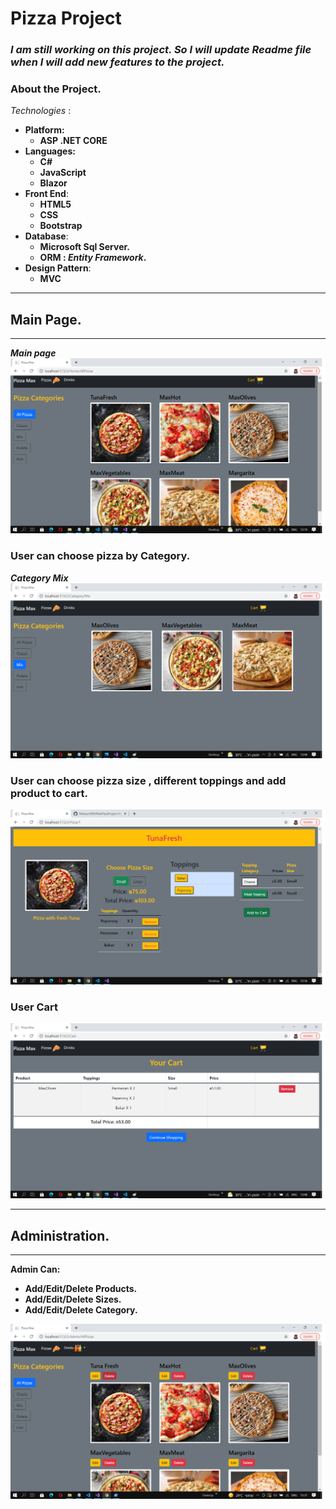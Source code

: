 #  Pizza Project
### *I am still working on this project. So I will update Readme file when I will add new features to the project.*
### About the Project.

*Technologies* :
+ **Platform:**
  + **ASP .NET CORE**
+ **Languages:**
  + **C#**
  + **JavaScript**
  + **Blazor**
+ **Front End**:
  + **HTML5**
  + **CSS**
  + **Bootstrap**
+ **Database**:
  +  **Microsoft Sql Server.**
  +  **ORM : *Entity Framework*.** 
+ **Design Pattern**:
  + **MVC**
___
##  Main Page.
___
***Main page***
![Main](ReadMe/img/Main.jpg "Main")

### User can choose pizza by Category.
***Category Mix***
![Category](ReadMe/img/Mix.jpg "Category")
  
### User can choose pizza size , different toppings and add product to cart.
![SpicificPizza](ReadMe/img/Order.jpg "SpecificPizza")
### User Cart
![Cart](ReadMe/img/Cart.jpg "Cart")
___
## Administration.
___
 **Admin Can:**
  + **Add/Edit/Delete Products.**
  + **Add/Edit/Delete Sizes.**
  + **Add/Edit/Delete Category.**

![Administration](ReadMe/img/Administration.jpg "Administration")
  

